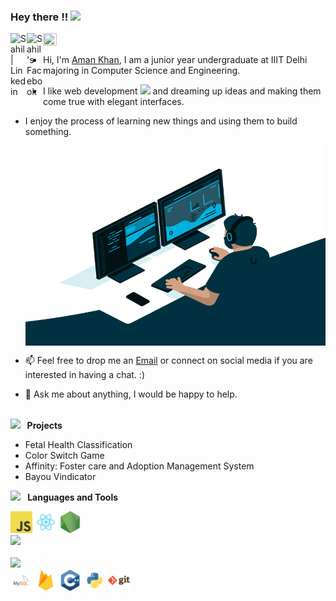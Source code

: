 ### Hey there !! <img src="https://media.giphy.com/media/hvRJCLFzcasrR4ia7z/giphy.gif" width="25px">

<a href="https://www.linkedin.com/in/amankhan24/">
  <img align="left" alt="Sahil | Linkedin" width="26px" src="https://raw.githubusercontent.com/peterthehan/peterthehan/master/assets/linkedin.svg" />
</a>
<a href="https://www.facebook.com/people/Aman-Khan/100043617780866/">
  <img align="left" alt="Sahil's Facebook" width="26px" src="https://raw.githubusercontent.com/peterthehan/peterthehan/master/assets/facebook.svg" />
</a>
 <a href = "mailto: aman19015@iiitd.ac.in">
  <img align="center" src="https://seeklogo.com/images/G/gmail-new-2020-logo-32DBE11BB4-seeklogo.com.png" height="20" width="22" />
</a>


<br />

- Hi, I'm [Aman Khan](https://sahilk.netlify.app/), I am a junior year undergraduate at IIIT Delhi majoring in Computer Science and Engineering. <br>
- I like web development <img src="https://github.com/TheDudeThatCode/TheDudeThatCode/blob/master/Assets/Developer.gif" width="30px"> and dreaming up ideas and making them come true with elegant interfaces. <br>
- I enjoy the process of learning new things and using them to build something.

  <img align="center" alt="GIF" src="https://github.com/Amaniiitd/Amaniiitd/blob/main/code.gif?raw=true" width="500" height="320" />
  
- 📫 Feel free to drop me an [Email](mailto:aman19015.ac.in) or connect on social media if you are interested in having a chat. :)
- 💬 Ask me about anything, I would be happy to help. <br> <br> 

<img src="https://media.giphy.com/media/iY8CRBdQXODJSCERIr/giphy.gif" width="30px">&nbsp;<b>&nbsp; Projects</b>

  * Fetal Health Classification <br>
  * Color Switch Game <br>
  * Affinity: Foster care and Adoption Management System <br>
  * Bayou Vindicator <br>
  
  <img src="https://media.giphy.com/media/iY8CRBdQXODJSCERIr/giphy.gif" width="30px">&nbsp; <b>&nbsp;Languages and Tools</b>

<code><img height="35" src="https://raw.githubusercontent.com/github/explore/80688e429a7d4ef2fca1e82350fe8e3517d3494d/topics/javascript/javascript.png"></code>
<code><img height="35" src="https://raw.githubusercontent.com/github/explore/80688e429a7d4ef2fca1e82350fe8e3517d3494d/topics/react/react.png"></code>
<code><img height="35" src="https://raw.githubusercontent.com/github/explore/80688e429a7d4ef2fca1e82350fe8e3517d3494d/topics/nodejs/nodejs.png"></code>
<code> <img height="35" src="https://upload.wikimedia.org/wikipedia/commons/6/64/Expressjs.png"> </code>
<code> <img height="35" src="https://upload.wikimedia.org/wikipedia/commons/2/29/Postgresql_elephant.svg"> </code>
<code><img height="35" src="https://raw.githubusercontent.com/github/explore/80688e429a7d4ef2fca1e82350fe8e3517d3494d/topics/mysql/mysql.png"></code>
<code><img height="35" src="https://raw.githubusercontent.com/github/explore/80688e429a7d4ef2fca1e82350fe8e3517d3494d/topics/firebase/firebase.png"></code>
<code><img height="35" src="https://raw.githubusercontent.com/github/explore/80688e429a7d4ef2fca1e82350fe8e3517d3494d/topics/cpp/cpp.png"></code>
<code><img height="35" src="https://raw.githubusercontent.com/github/explore/80688e429a7d4ef2fca1e82350fe8e3517d3494d/topics/python/python.png"></code>
<code><img height="35" src="https://raw.githubusercontent.com/github/explore/80688e429a7d4ef2fca1e82350fe8e3517d3494d/topics/git/git.png"></code>





